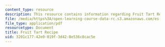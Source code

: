 ```yaml
---
content_type: resource
description: This resource contains information regarding Fruit Tart Recipe.
file: /media/https%3A/open-learning-course-data-rc.s3.amazonaws.com/es-s41-speak-italian-with-your-mouth-full-spring-2012/3201c17742e0019f3d428e536c8cac5e_MITES_S41S12_recipe_12b.pdf
file_type: application/pdf
resourcetype: Document
title: Fruit Tart Recipe
uid: 3201c177-42e0-019f-3d42-8e536c8cac5e
---
```

